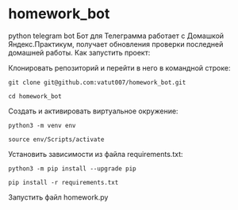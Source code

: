 # homework_bot
python telegram bot
Бот для Телеграмма работает с Домашкой Яндекс.Практикум, получает обновления проверки последней домашней работы.
Как запустить проект:

Клонировать репозиторий и перейти в него в командной строке:

```
git clone git@github.com:vatut007/homework_bot.git
```

```
cd homework_bot
```

Cоздать и активировать виртуальное окружение:

```
python3 -m venv env
```

```
source env/Scripts/activate
```

Установить зависимости из файла requirements.txt:

```
python3 -m pip install --upgrade pip
```

```
pip install -r requirements.txt
```
Запустить файл homework.py